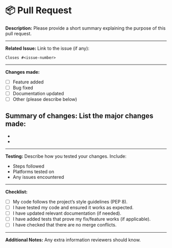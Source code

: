 # 📦 Pull Request

**Description:**
Please provide a short summary explaining the purpose of this pull request.

---

**Related Issue:**
Link to the issue (if any):
```
Closes #<issue-number>
```

---

**Changes made:**
- [ ] Feature added
- [ ] Bug fixed
- [ ] Documentation updated
- [ ] Other (please describe below)

**Summary of changes:**
List the major changes made:
- 
- 
- 

---

**Testing:**
Describe how you tested your changes. Include:
- Steps followed
- Platforms tested on
- Any issues encountered

---

**Checklist:**
- [ ] My code follows the project’s style guidelines (PEP 8).
- [ ] I have tested my code and ensured it works as expected.
- [ ] I have updated relevant documentation (if needed).
- [ ] I have added tests that prove my fix/feature works (if applicable).
- [ ] I have checked that there are no merge conflicts.

---

**Additional Notes:**
Any extra information reviewers should know.
